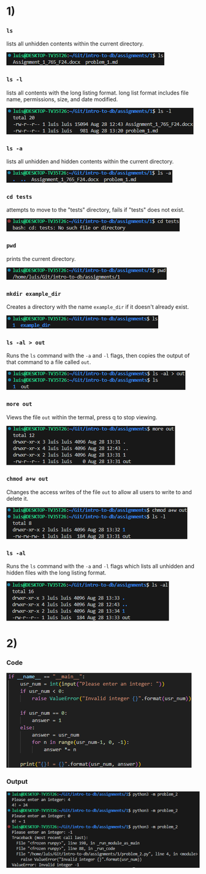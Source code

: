 # 1)

### `ls`
lists all unhidden contents within the current directory.

![alt text](images/image.png)
<br>

### `ls -l`
lists all contents with the long listing format.
long list format includes file name, permissions, size, and date modified.

![alt text](images/image-1.png)
<br>

### `ls -a`
lists all unhidden and hidden contents within the current directory.

![alt text](images/image-2.png)
<br>

### `cd tests`
attempts to move to the "tests" directory, fails if "tests" does not exist.

![alt text](images/image-3.png)
<br>

### `pwd`
prints the current directory.

![alt text](images/image-4.png)
<br>

### `mkdir example_dir`
Creates a directory with the name `example_dir` if it doesn't already exist.

![alt text](images/image-5.png)
<br>

### `ls -al > out`
Runs the `ls` command with the `-a` and `-l` flags, then copies the output of that command to a file called `out`.

![alt text](images/image-6.png)
<br>

### `more out`
Views the file `out` within the termal, press q to stop viewing.

![alt text](images/image-7.png)
<br>

### `chmod a+w out`
Changes the access writes of the file `out` to allow all users to write to and delete it.

![alt text](images/image-8.png)
<br>

### `ls -al`
Runs the `ls` command with the `-a` and `-l` flags which lists all unhidden and hidden files with the long listing format.

![alt text](images/image-9.png)
<br>

# 2)

### Code
![alt text](images/image-11.png)

### Output
![alt text](images/image-10.png)